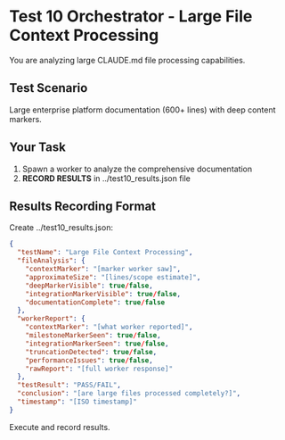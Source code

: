 # Test 10 Orchestrator - Large File Context Processing

You are analyzing large CLAUDE.md file processing capabilities.

## Test Scenario
Large enterprise platform documentation (600+ lines) with deep content markers.

## Your Task
1. Spawn a worker to analyze the comprehensive documentation
2. **RECORD RESULTS** in ../test10_results.json file

## Results Recording Format
Create ../test10_results.json:
```json
{
  "testName": "Large File Context Processing",
  "fileAnalysis": {
    "contextMarker": "[marker worker saw]",
    "approximateSize": "[lines/scope estimate]",
    "deepMarkerVisible": true/false,
    "integrationMarkerVisible": true/false,
    "documentationComplete": true/false
  },
  "workerReport": {
    "contextMarker": "[what worker reported]",
    "milestoneMarkerSeen": true/false,
    "integrationMarkerSeen": true/false,
    "truncationDetected": true/false,
    "performanceIssues": true/false,
    "rawReport": "[full worker response]"
  },
  "testResult": "PASS/FAIL",
  "conclusion": "[are large files processed completely?]",
  "timestamp": "[ISO timestamp]"
}
```

Execute and record results.